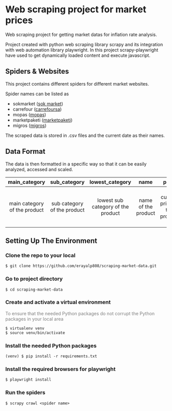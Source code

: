 # Web scraping project for market prices
Web scraping project for getting market datas for inflation rate analysis.
<br />

Project created with python web scraping library scrapy and its integration with web automation library playwright. In this project scrapy-playwright have used to get dynamically loaded content and execute javascript.

## Spiders & Websites
This project contains different spiders for different market websites.
<br/>

Spider names can be listed as

- sokmarket ([şok market](https://www.sokmarket.com.tr)) 
- carrefour ([carrefoursa](https://www.carrefoursa.com))
- mopas ([mopaş](https://www.mopas.com.tr))
- marketpaketi ([marketpaketi](https://www.marketpaketi.com.tr))
- migros ([migros](https://www.migros.com.tr))

The scraped data is stored in .csv files and the current date as their names.

## Data Format
The data is then formatted in a specific way so that it can be easily analyzed, accessed and scaled.

|        main_category 	        |        sub_category 	        |         lowest_category 	          |        name 	        |            price 	            |                  high_price 	                  |             in_stock 	             |   product_link 	    |                  page_link                  |              date              |
|:-----------------------------:|:----------------------------:|:----------------------------------:|:--------------------:|:-----------------------------:|:----------------------------------------------:|:----------------------------------:|:-------------------:|:-------------------------------------------:|:------------------------------:|
| main category of the product  | sub category of the product  | lowest sub category of the product | name of the product  | current price of the product  | high price of the product if it is discounted  | stock availability of the product  | URL of the product  | URL of the category page that product is on | date that product was scraped  |

## Setting Up The Environment

### Clone the repo to your local
```
$ git clone https://github.com/erayalp808/scraping-market-data.git
```
### Go to project directory
```
$ cd scraping-market-data
```
### Create and activate a virtual environment
<span style="color: grey;">To ensure that the needed Python packages do not corrupt the Python packages in your local area</span>
```
$ virtualenv venv
$ source venv/bin/activate
```
### Install the needed Python packages
```
(venv) $ pip install -r requirements.txt
```

### Install the required browsers for playwright
```
$ playwright install
```

### Run the spiders
```
$ scrapy crawl <spider name>
```